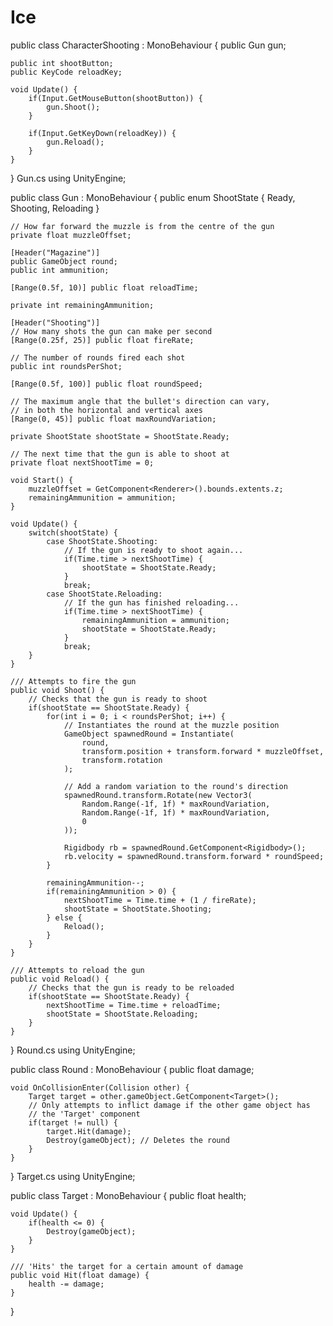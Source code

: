 # Ice

public class CharacterShooting : MonoBehaviour {
    public Gun gun;

    public int shootButton;
    public KeyCode reloadKey;

    void Update() {
        if(Input.GetMouseButton(shootButton)) {
            gun.Shoot();
        }

        if(Input.GetKeyDown(reloadKey)) {
            gun.Reload();
        }
    }
}
Gun.cs
using UnityEngine;

public class Gun : MonoBehaviour {
    public enum ShootState {
        Ready,
        Shooting,
        Reloading
    }

    // How far forward the muzzle is from the centre of the gun
    private float muzzleOffset;

    [Header("Magazine")]
    public GameObject round;
    public int ammunition;

    [Range(0.5f, 10)] public float reloadTime;

    private int remainingAmmunition;

    [Header("Shooting")]
    // How many shots the gun can make per second
    [Range(0.25f, 25)] public float fireRate;

    // The number of rounds fired each shot
    public int roundsPerShot;

    [Range(0.5f, 100)] public float roundSpeed;

    // The maximum angle that the bullet's direction can vary,
    // in both the horizontal and vertical axes
    [Range(0, 45)] public float maxRoundVariation;

    private ShootState shootState = ShootState.Ready;

    // The next time that the gun is able to shoot at
    private float nextShootTime = 0;

    void Start() {
        muzzleOffset = GetComponent<Renderer>().bounds.extents.z;
        remainingAmmunition = ammunition;
    }

    void Update() {
        switch(shootState) {
            case ShootState.Shooting:
                // If the gun is ready to shoot again...
                if(Time.time > nextShootTime) {
                    shootState = ShootState.Ready;
                }
                break;
            case ShootState.Reloading:
                // If the gun has finished reloading...
                if(Time.time > nextShootTime) {
                    remainingAmmunition = ammunition;
                    shootState = ShootState.Ready;
                }
                break;
        }
    }

    /// Attempts to fire the gun
    public void Shoot() {
        // Checks that the gun is ready to shoot
        if(shootState == ShootState.Ready) {
            for(int i = 0; i < roundsPerShot; i++) {
                // Instantiates the round at the muzzle position
                GameObject spawnedRound = Instantiate(
                    round,
                    transform.position + transform.forward * muzzleOffset,
                    transform.rotation
                );

                // Add a random variation to the round's direction
                spawnedRound.transform.Rotate(new Vector3(
                    Random.Range(-1f, 1f) * maxRoundVariation,
                    Random.Range(-1f, 1f) * maxRoundVariation,
                    0
                ));

                Rigidbody rb = spawnedRound.GetComponent<Rigidbody>();
                rb.velocity = spawnedRound.transform.forward * roundSpeed;
            }

            remainingAmmunition--;
            if(remainingAmmunition > 0) {
                nextShootTime = Time.time + (1 / fireRate);
                shootState = ShootState.Shooting;
            } else {
                Reload();
            }
        }
    }

    /// Attempts to reload the gun
    public void Reload() {
        // Checks that the gun is ready to be reloaded
        if(shootState == ShootState.Ready) {
            nextShootTime = Time.time + reloadTime;
            shootState = ShootState.Reloading;
        }
    }
}
Round.cs
using UnityEngine;

public class Round : MonoBehaviour {
    public float damage;

    void OnCollisionEnter(Collision other) {
        Target target = other.gameObject.GetComponent<Target>();
        // Only attempts to inflict damage if the other game object has
        // the 'Target' component
        if(target != null) {
            target.Hit(damage);
            Destroy(gameObject); // Deletes the round
        }
    }
}
Target.cs
using UnityEngine;

public class Target : MonoBehaviour {
    public float health;

    void Update() {
        if(health <= 0) {
            Destroy(gameObject);
        }
    }

    /// 'Hits' the target for a certain amount of damage
    public void Hit(float damage) {
        health -= damage;
    }
}